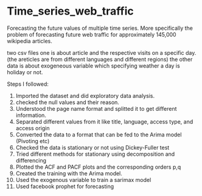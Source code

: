 # Time_series_web_traffic
Forecasting the future values of multiple time series. More specifically the problem of forecasting future web traffic for approximately 145,000 wikipedia articles.

two csv files
one is about article and the respective visits on a specific day. (the areticles are from different languages and different regions)
the other data is about exogeneous variable which specifying weather a day is holiday or not.

Steps I followed:
1. Imported the dataset and did exploratory data analysis.
2. checked the null values and their reason.
3. Understood the page name format and splitted it to get different information.
4. Separated different values from it like title, language, access type, and access origin
5. Converted the data to a format that can be fed to the Arima model (Pivoting etc)
6. Checked the data is stationary or not using Dickey-Fuller test
7. Tried different methods for stationary using decomposition and differencing
8. Plotted the ACF and PACF plots and the corresponding orders p,q 
9. Created the training with the Arima model.
10. Used the exogenous variable to  train a sarimax model
11. Used facebook prophet for forecasting
